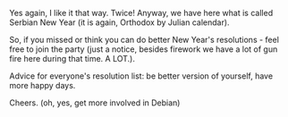 <!-- 
.. title: Happy New Year (again?)
.. slug: happy-new-year-again
.. date: 2016-01-14 02:00:11 UTC+01:00
.. tags: new year
.. category: 
.. link: 
.. description: 
.. type: text
-->

Yes again, I like it that way. Twice! Anyway, we have here what is called Serbian New Year (it is again, Orthodox by Julian calendar).

So, if you missed or think you can do better New Year's resolutions - feel free to join the party (just a notice, besides firework we have a lot of gun fire here during that time. A LOT.).

Advice for everyone's resolution list: be better version of yourself, have more happy days.

Cheers. (oh, yes, get more involved in Debian)
